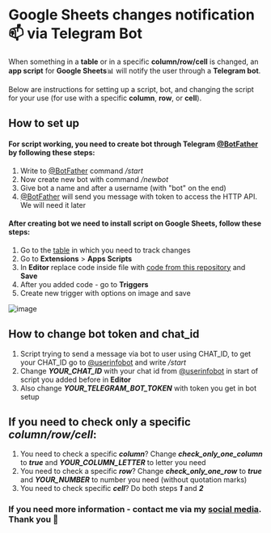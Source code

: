 # Google Sheets changes notification :mailbox: via Telegram Bot
When something in a **table** or in a specific **column/row/cell** is changed, an **app script** for **Google Sheets**:bar_chart:  will notify the user through a **Telegram bot**.

Below are instructions for setting up a script, bot, and changing the script for your use (for use with a specific **column**, **row**, or **cell**).

## How to set up
#### For script working, you need to create bot through Telegram [@BotFather](https://t.me/BotFather) by following these steps:

1. Write to [@BotFather](https://t.me/BotFather) command */start*
2. Now create new bot with command */newbot*
3. Give bot a name and after a username (with "bot" on the end)
4. [@BotFather](https://t.me/BotFather) will send you message with token to access the HTTP API. We will need it later

#### After creating bot we need to install script on **Google Sheets**, follow these steps:

1. Go to the [table](https://docs.google.com/spreadsheets) in which you need to track changes
2. Go to **Extensions** > **Apps Scripts**
3. In **Editor** replace code inside file with [code from this repository](https://github.com/plaksy/google-sheets-onedit-notify/blob/main/script.gs) and **Save**
4. After you added code - go to **Triggers**
5. Create new trigger with options on image and save

![image](https://user-images.githubusercontent.com/56319778/223088000-383fbd5d-939d-409a-9654-25d86dd9681e.png)


## How to change bot token and chat_id

1. Script trying to send a message via bot to user using CHAT_ID, to get your CHAT_ID go to [@userinfobot](https://t.me/userinfobot) and write */start*
2. Change ***YOUR_CHAT_ID*** with your chat id from [@userinfobot](https://t.me/userinfobot) in start of script you added before in **Editor**
3. Also change ***YOUR_TELEGRAM_BOT_TOKEN*** with token you get in bot setup

## If you need to check only a specific *column/row/cell*:
1. You need to check a specific ***column***? Change ***check_only_one_column*** to ***true*** and ***YOUR_COLUMN_LETTER*** to letter you need
2. You need to check a specific ***row***? Change ***check_only_one_row*** to ***true*** and ***YOUR_NUMBER*** to number you need (without quotation marks)
3. You need to check specific ***cell***?  Do both steps ***1*** and ***2***

### If you need more information - contact me via my [social media](https://github.com/plaksy). Thank you :herb:
